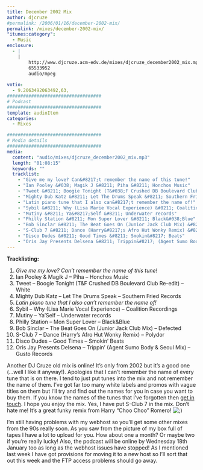 ```yaml
---
title: December 2002 Mix
author: djcruze
#permalink: /2006/01/16/december-2002-mix/
permalink: /mixes/december-2002-mix/
"itunes:category":
  - Music
enclosure:
  - |
    |
        http://www.djcruze.acm-edv.de/mixes/djcruze_december2002_mix.mp3
        65533952
        audio/mpeg
        
votio:
  - 9.2063492063492,63,
###################################
# Podcast
###################################
template: audioItem
categories:
  - Mixes

###################################
# Media details
###################################
media:
  content: "audio/mixes/djcruze_december2002_mix.mp3"
  length: "01:08:15"
  keywords: ""
  tracklist:
    - "Give me my love? Can&#8217;t remember the name of this tune!"
    - "Ian Pooley &#038; Magik J &#8211; Piha &#8211; Honchos Music"
    - "Tweet &#8211; Boogie Tonight (T&#038;F Crushed DB Boulevard Club Re-edit) &#8211; White"
    - "Mighty Dub Katz &#8211; Let The Drums Speak &#8211; Southern Fried Records"
    - "Latin piano tune that I also can&#8217;t remember the name of!"
    - "Sybil &#8211; Why (Lisa Marie Vocal Experience) &#8211; Coalition Recordings"
    - "Mutiny &#8211; Ya&#8217;Self &#8211; Underwater records"
    - "Philly Station &#8211; Mon Super Lover &#8211; Black&#038;Blue"
    - "Bob Sinclar &#8211; The Beat Goes On (Junior Jack Club Mix) &#8211; Defected"
    - "S-Club 7 &#8211; Dance (Harry&#8217;s Afro Hut Wonky Remix) &#8211; Polydor"
    - "Disco Dudes &#8211; Good Times &#8211; Smokin&#8217; Beats"
    - "Oris Jay Presents Delsena &#8211; Trippin&#8217; (Agent Sumo Body &#038; Seoul Mix) &#8211; Gusto Records"
---
```


**Tracklisting:**

  1. *Give me my love? Can&#8217;t remember the name of this tune!*
  2. Ian Pooley &#038; Magik J &#8211; Piha &#8211; Honchos Music
  3. Tweet &#8211; Boogie Tonight (T&#038;F Crushed DB Boulevard Club Re-edit) &#8211; White
  4. Mighty Dub Katz &#8211; Let The Drums Speak &#8211; Southern Fried Records
  5. *Latin piano tune that I also can&#8217;t remember the name of!*
  6. Sybil &#8211; Why (Lisa Marie Vocal Experience) &#8211; Coalition Recordings
  7. Mutiny &#8211; Ya&#8217;Self &#8211; Underwater records
  8. Philly Station &#8211; Mon Super Lover &#8211; Black&#038;Blue
  9. Bob Sinclar &#8211; The Beat Goes On (Junior Jack Club Mix) &#8211; Defected
 10. S-Club 7 &#8211; Dance (Harry&#8217;s Afro Hut Wonky Remix) &#8211; Polydor
 11. Disco Dudes &#8211; Good Times &#8211; Smokin&#8217; Beats
 12. Oris Jay Presents Delsena &#8211; Trippin&#8217; (Agent Sumo Body &#038; Seoul Mix) &#8211; Gusto Records

Another DJ Cruze old mix is online! It&#8217;s only from 2002 but it&#8217;s a good one (&#8230;well I like it anyway!). Apologies that I can&#8217;t remember the name of every tune that is on there. I tend to just put tunes into the mix and not remember the name of them. I&#8217;ve got far too many white labels and promos with vague titles on them but I&#8217;ll try and find out the names for you in case you want to buy them. If you know the names of the tunes that I&#8217;ve forgotten then [get in touch][1]. I hope you enjoy the mix. Yes, I have put S-Club 7 in the mix. Don&#8217;t hate me! It&#8217;s a great funky remix from Harry &#8220;Choo Choo&#8221; Romero! <img src="http://www.djcruze.co.uk/cms/wp-includes/images/smilies/icon_wink.gif" alt=";)" class="wp-smiley" /> 

I&#8217;m still having problems with my webhost so you&#8217;ll get some other mixes from the 90s really soon. As you saw from the picture of my box full of tapes I have a lot to upload for you. How about one a month? Or maybe two if you&#8217;re really lucky! Also, the podcast will be online by Wednesday 18th January too as long as the webhost issues have stopped! As I mentioned last week I have got provisions for moving it to a new host so I&#8217;ll sort that out this week and the FTP access problems should go away.

 [1]: http://www.djcruze.co.uk/cms/contact/